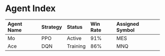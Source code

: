 # Agent Index

| Agent Name   | Strategy   | Status   | Win Rate   | Assigned Symbol   |
|:-------------|:-----------|:---------|:-----------|:------------------|
| Mo           | PPO        | Active   | 91%        | MES               |
| Ace          | DQN        | Training | 86%        | MNQ               |
